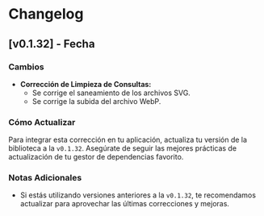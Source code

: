 # Changelog

## [v0.1.32] - Fecha

### Cambios

- **Corrección de Limpieza de Consultas:**
  - Se corrige el saneamiento de los archivos SVG.
  - Se corrige la subida del archivo WebP.

### Cómo Actualizar

Para integrar esta corrección en tu aplicación, actualiza tu versión de la biblioteca a la `v0.1.32`. Asegúrate de seguir las mejores prácticas de actualización de tu gestor de dependencias favorito.

### Notas Adicionales

- Si estás utilizando versiones anteriores a la `v0.1.32`, te recomendamos actualizar para aprovechar las últimas correcciones y mejoras.
